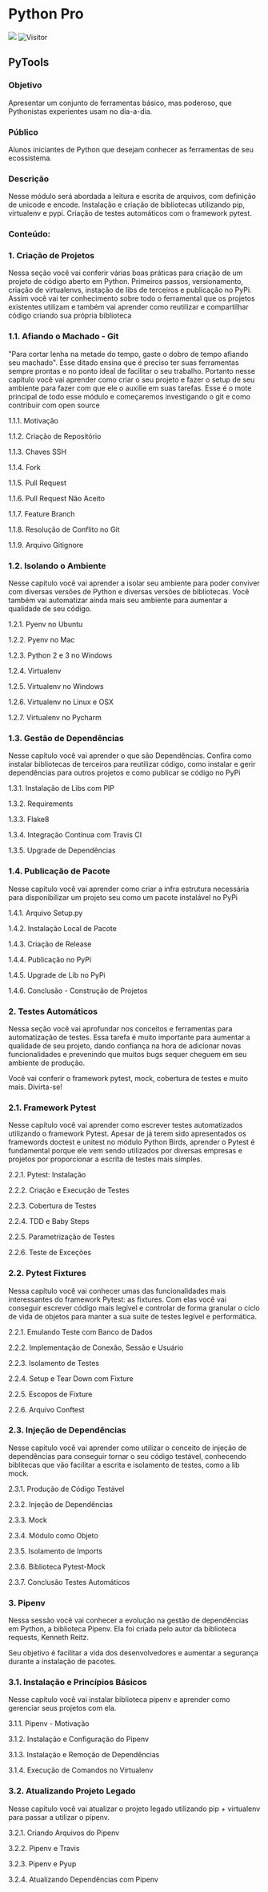 # Python Pro

[![](https://img.shields.io/badge/made_by-eduardodsr-green)](https://github.com/eduardods/)
![Visitor](https://visitor-badge.glitch.me/badge?page_id=eduardodsr.Python)

## PyTools

### Objetivo
Apresentar um conjunto de ferramentas básico, mas poderoso, que Pythonistas experientes usam no dia-a-dia.

### Público
Alunos iniciantes de Python que desejam conhecer as ferramentas de seu ecossistema.

### Descrição
Nesse módulo será abordada a leitura e escrita de arquivos, com definição de unicode e encode. 
Instalação e criação de bibliotecas utilizando pip, virtualenv e pypi. Criação de testes automáticos com o framework pytest.


### Conteúdo:

### 1. Criação de Projetos
Nessa seção você vai conferir várias boas práticas para criação de um projeto de código aberto em Python. Primeiros passos, versionamento, criação de virtualenvs, instação de libs de terceiros e publicação no PyPi. Assim você vai ter conhecimento sobre todo o ferramental que os projetos existentes utilizam e também vai aprender como reutilizar e compartilhar código criando sua própria biblioteca

### 1.1. Afiando o Machado - Git
"Para cortar lenha na metade do tempo, gaste o dobro de tempo afiando seu machado". Esse ditado ensina que é preciso ter suas ferramentas sempre prontas e no ponto ideal de facilitar o seu trabalho. Portanto nesse capítulo você vai aprender como criar o seu projeto e fazer o setup de seu ambiente para fazer com que ele o auxilie em suas tarefas. Esse é o mote principal de todo esse módulo e começaremos investigando o git e como contribuir com open source

1.1.1. Motivação

1.1.2. Criação de Repositório

1.1.3. Chaves SSH

1.1.4. Fork

1.1.5. Pull Request

1.1.6. Pull Request Não Aceito

1.1.7. Feature Branch

1.1.8. Resolução de Conflito no Git

1.1.9. Arquivo Gitignore

### 1.2. Isolando o Ambiente
Nesse capítulo você vai aprender a isolar seu ambiente para poder conviver com diversas versões de Python e diversas versões de bibliotecas. Você também vai automatizar ainda mais seu ambiente para aumentar a qualidade de seu código.

1.2.1. Pyenv no Ubuntu

1.2.2. Pyenv no Mac

1.2.3. Python 2 e 3 no Windows

1.2.4. Virtualenv

1.2.5. Virtualenv no Windows

1.2.6. Virtualenv no Linux e OSX

1.2.7. Virtualenv no Pycharm

### 1.3. Gestão de Dependências
Nesse capítulo você vai aprender o que são Dependências. Confira como instalar bibliotecas de terceiros para reutilizar código, como instalar e gerir dependências para outros projetos e como publicar se código no PyPi

1.3.1. Instalação de Libs com PIP

1.3.2. Requirements

1.3.3. Flake8

1.3.4. Integração Contínua com Travis CI

1.3.5. Upgrade de Dependências

### 1.4. Publicação de Pacote
Nesse capítulo você vai aprender como criar a infra estrutura necessária para disponibilizar um projeto seu como um pacote instalável no PyPi

1.4.1. Arquivo Setup.py

1.4.2. Instalação Local de Pacote

1.4.3. Criação de Release

1.4.4. Publicação no PyPi

1.4.5. Upgrade de Lib no PyPi

1.4.6. Conclusão - Construção de Projetos

### 2. Testes Automáticos
Nessa seção você vai aprofundar nos conceitos e ferramentas para automatização de testes. Essa tarefa é muito importante para aumentar a qualidade de seu projeto, dando confiança na hora de adicionar novas funcionalidades e prevenindo que muitos bugs sequer cheguem em seu ambiente de produção.

Você vai conferir o framework pytest, mock, cobertura de testes e muito mais. Divirta-se!

### 2.1. Framework Pytest

Nesse capítulo você vai aprender como escrever testes automatizados utilizando o framework Pytest. Apesar de já terem sido apresentados os framewords doctest e unitest no módulo Python Birds, aprender o Pytest é fundamental porque ele vem sendo utilizados por diversas empresas e projetos por proporcionar a escrita de testes mais simples.

2.2.1. Pytest: Instalação

2.2.2. Criação e Execução de Testes

2.2.3.  Cobertura de Testes

2.2.4. TDD e Baby Steps

2.2.5. Parametrização de Testes

2.2.6. Teste de Exceções

### 2.2. Pytest Fixtures

Nessa capítulo você vai conhecer umas das funcionalidades mais interessantes do framework Pytest: as fixtures. Com elas você vai conseguir escrever código mais legível e controlar de forma granular o ciclo de vida de objetos para manter a sua suite de testes legível e performática.

2.2.1. Emulando Teste com Banco de Dados

2.2.2. Implementação de Conexão, Sessão e Usuário

2.2.3. Isolamento de Testes

2.2.4. Setup e Tear Down com Fixture

2.2.5. Escopos de Fixture

2.2.6. Arquivo Conftest

### 2.3. Injeção de Dependências

Nesse capitulo você vai aprender como utilizar o conceito de injeção de dependências para conseguir tornar o seu código testável, conhecendo biblitecas que vão facilitar a escrita e isolamento de testes, como a lib mock.

2.3.1. Produção de Código Testável

2.3.2. Injeção de Dependências

2.3.3. Mock

2.3.4. Módulo como Objeto

2.3.5. Isolamento de Imports

2.3.6. Biblioteca Pytest-Mock

2.3.7. Conclusão Testes Automáticos

### 3. Pipenv
Nessa sessão você vai conhecer a evolução na gestão de dependências em Python, a biblioteca Pipenv. Ela foi criada pelo autor da biblioteca requests, Kenneth Reitz.

Seu objetivo é facilitar a vida dos desenvolvedores e aumentar a segurança durante a instalação de pacotes.

### 3.1. Instalação e Princípios Básicos

Nesse capítulo você vai instalar biblioteca pipenv e aprender como gerenciar seus projetos com ela.

3.1.1. Pipenv - Motivação

3.1.2. Instalação e Configuração do Pipenv

3.1.3. Instalação e Remoção de Dependências

3.1.4. Execução de Comandos no Virtualenv

### 3.2. Atualizando Projeto Legado

Nesse capítulo você vai atualizar o projeto legado utilizando pip + virtualenv para passar a utilizar o pipenv.

3.2.1. Criando Arquivos do Pipenv

3.2.2. Pipenv e Travis

3.2.3. Pipenv e Pyup

3.2.4. Atualizando Dependências com Pipenv
